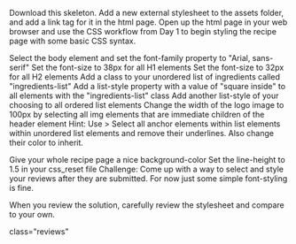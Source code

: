 Download this skeleton. Add a new external stylesheet to the assets folder, and add a link tag for it in the html page. Open up the html page in your web browser and use the CSS workflow from Day 1 to begin styling the recipe page with some basic CSS syntax.

Select the body element and set the font-family property to "Arial, sans-serif"
Set the font-size to 38px for all H1 elements
Set the font-size to 32px for all H2 elements
Add a class to your unordered list of ingredients called "ingredients-list"
Add a list-style property with a value of "square inside" to all elements with the "ingredients-list" class
Add another list-style of your choosing to all ordered list elements
Change the width of the logo image to 100px by selecting all img elements that are immediate children of the header element
Hint: Use >
Select all anchor elements within list elements within unordered list elements and remove their underlines. Also change their color to inherit.

Give your whole recipe page a nice background-color
Set the line-height to 1.5 in your css_reset file
Challenge: Come up with a way to select and style your reviews after they are submitted. For now just some simple font-styling is fine.

When you review the solution, carefully review the stylesheet and compare to your own.

class="reviews"

